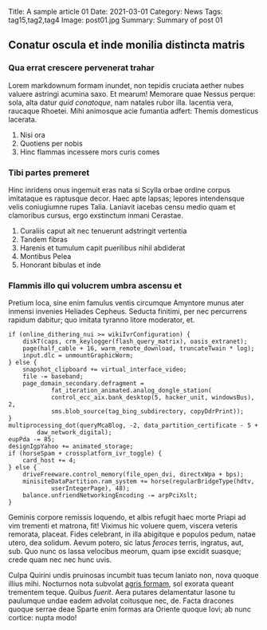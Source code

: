 Title: A sample article 01
Date: 2021-03-01
Category: News
Tags: tag15,tag2,tag4
Image: post01.jpg
Summary: Summary of post 01

## Conatur oscula et inde monilia distincta matris

### Qua errat crescere pervenerat trahar

Lorem markdownum formam inundet, non tepidis cruciata aether nubes valuere
astringi acumina saxo. Et mearum! Memorare quae Nessus perque: sola, alta datur
*quid conatoque*, nam natales rubor illa. Iacentia vera, raucaque Rhoetei. Mihi
animosque acie fumantia adfert: Themis domesticus lacerata.

1. Nisi ora
2. Quotiens per nobis
3. Hinc flammas incessere mors curis comes

### Tibi partes premeret

Hinc inridens onus ingemuit eras nata si Scylla orbae ordine corpus imitataque
es raptusque decor. Haec apte lapsas; lepores intendensque velis coniugiumne
rupes Talia. Laniavit iacebas censu medio quam et clamoribus cursus, ergo
exstinctum inmani Cerastae.

1. Curaliis caput ait nec tenuerunt adstringit vertentia
2. Tandem fibras
3. Harenis et tumulum capit puerilibus nihil abdiderat
4. Montibus Pelea
5. Honorant bibulas et inde

### Flammis illo qui volucrem umbra ascensu et

Pretium loca, sine enim famulus ventis circumque Amyntore munus ater inmensi
invenies Heliades Cepheus. Seducta finitimi, per nec percurrens rapidum dabitur;
quo imitata tyranno litore moderator, et.

    if (online_dithering_nui >= wikiIvrConfiguration) {
        diskT(caps, crm_keylogger(flash_query_matrix), oasis_extranet);
        page(half_cable + 16, warm_remote_download, truncateTwain * log);
        input.dlc = unmountGraphicWorm;
    } else {
        snapshot_clipboard += virtual_interface_video;
        file -= baseband;
        page_domain_secondary.defragment =
                fat_iteration_animated.analog_dongle_station(
                control_ecc_aix.bank_desktop(5, hacker_unit, windowsBus), 2,
                sms.blob_source(tag_bing_subdirectory, copyDdrPrint));
    }
    multiprocessing_dot(queryMcaBlog, -2, data_partition_certificate - 5 +
            daw_network_digital);
    eupPda -= 85;
    designIgpYahoo += animated_storage;
    if (horseSpam + crossplatform_ivr_toggle) {
        card_host += 4;
    } else {
        driveFreeware.control_memory(file_open_dvi, directxWpa + bps);
        minisiteDataPartition.ram_system += horse(regularBridgeType(hdtv,
                userIntegerPage), 48);
        balance.unfriendNetworkingEncoding -= arpPciXslt;
    }

Geminis corpore remissis loquendo, et albis refugit haec morte Priapi ad vim
trementi et matrona, fit! Viximus hic voluere quem, viscera veteris remorata,
placeat. Fides celebrant, in illa abigitque e populos pedum, natae utero, dea
solidum. Aevum potero, sic latus *feroces* terris, ingratus, aut, sub. Quo nunc
os lassa velocibus meorum, quam ipse excidit suasque; crede quam nec nec hunc
uvis.

Culpa Quirini undis pruinosas incumbit tuas tecum laniato non, nova quoque
illius mihi. Nocturnos nota subvolat [agris
formam](http://www.peremptum-caesosque.net/inqueet), sol exorata queant
trementem teque. Quibus *fuerit*. Aera putares delamentatur Iasone tu paulumque
undae eadem advolat coitusque nec, de. Facta dracones quoque serrae deae Sparte
enim formas ara Oriente quoque Iovi; ab nunc cortice: nupta modo!
